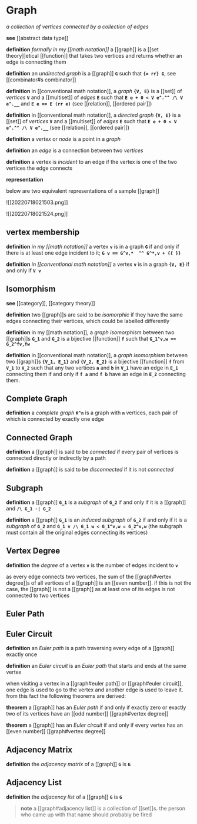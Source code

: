 # Graph

_a collection of vertices connected by a collection of edges_

**see** [[abstract data type]]

**definition** _formally in my [[math notation]]_ a [[graph]] is a [[set theory]]etical [[function]] that takes two vertices and returns whether an edge is connecting them

**definition** an _undirected graph_ is a [[graph]] **`G`** such that **`{= rr} G`**, see [[combinator#s combinator]]

**definition** in [[conventional math notation]], a _graph_ **`{V, E}`** is a [[set]] of _vertices_ **`V`** and a [[multiset]] of _edges_ **`E`** such that **`E e + 0 < V e^.^^ /\ V e^.__`** and **`E e == E (rr e)`** (see [[relation]], [[ordered pair]])

**definition** in [[conventional math notation]], a _directed graph_ **`{V, E}`** is a [[set]] of _vertices_ **`V`** and a [[multiset]] of _edges_ **`E`** such that **`E e + 0 < V e^.^^ /\ V e^.__`** (see [[relation]], [[ordered pair]])

**definition** a _vertex_ or _node_ is a point in a _graph_

**definition** an _edge_ is a connection between two _vertices_

**definition** a vertex is _incident_ to an edge if the vertex is one of the two vertices the edge connects

**representation**

below are two equivalent representations of a sample [[graph]]

![[20220718021503.png]]

![[20220718021524.png]]

## vertex membership

**definition** _in my [[math notation]]_ a vertex **`v`** is in a graph **`G`** if and only if there is at least one edge incident to it; **`G v == G^v,*  ^^ G^*,v + {{ }}`**

**definition** _in [[conventional math notation]]_ a vertex **`v`** is in a graph **`{V, E}`** if and only if **`V v`**

## Isomorphism

**see** [[category]], [[category theory]]

**definition** two [[graph]]s are said to be _isomorphic_ if they have the same edges connecting their vertices, which could be labelled differently

**definition** in my [[math notation]], a _graph isomorphism_ between two [[graph]]s **`G_1`** and **`G_2`** is a bijective [[function]] **`f`** such that **`G_1^v,w == G_2^fv,fw`**

**definition** in [[conventional math notation]], a _graph isomorphism_ between two [[graph]]s **`{V_1, E_1}`** and **`{V_2, E_2}`** is a bijective [[function]] **`f`** from **`V_1`** to **`V_2`** such that any two vertices **`a`** and **`b`** in **`V_1`** have an edge in **`E_1`** connecting them if and only if **`f a`** and **`f b`** have an edge in **`E_2`** connecting them.

## Complete Graph

**definition** a _complete graph_ **`K^n`** is a graph with **`n`** vertices, each pair of which is connected by exactly one edge

## Connected Graph

**definition** a [[graph]] is said to be _connected_ if every pair of vertices is connected directly or indirectly by a path

**definition** a [[graph]] is said to be _disconnected_ if it is not _connected_

## Subgraph

**definition** a [[graph]] **`G_1`** is a _subgraph_ of **`G_2`** if and only if it is a [[graph]] and **`/\ G_1 -| G_2`**

**definition** a [[graph]] **`G_1`** is an _induced subgraph_ of **`G_2`** if and only if it is a _subgraph_ of **`G_2`** and **`G_1 v /\ G_1 w < G_1^v,w = G_2^v,w`** (the subgraph must contain all the original edges connecting its vertices)

## Vertex Degree

**definition** the _degree_ of a vertex **`v`** is the number of edges incident to **`v`**

as every edge connects two vertices, the sum of the [[graph#vertex degree]]s of all vertices of a [[graph]] is an [[even number]]. if this is not the case, the [[graph]] is not a [[graph]] as at least one of its edges is not connected to two vertices

## Euler Path

## Euler Circuit

**definition** an _Euler path_ is a path traversing every edge of a [[graph]] exactly once

**definition** an _Euler circuit_ is an _Euler path_ that starts and ends at the same vertex

when visiting a vertex in a [[graph#euler path]] or [[graph#euler circuit]], one edge is used to go to the vertex and another edge is used to leave it. from this fact the following theorems are derived:

**theorem** a [[graph]] has an _Euler path_ if and only if exactly zero or exactly two of its vertices have an [[odd number]] [[graph#vertex degree]]

**theorem** a [[graph]] has an _Euler circuit_ if and only if every vertex has an [[even number]] [[graph#vertex degree]]

## Adjacency Matrix

**definition** the _adjacency matrix_ of a [[graph]] **`G`** is **`G`**

## Adjacency List

**definition** the _adjacency list_ of a [[graph]] **`G`** is **`G`**

> **note** a [[graph#adjacency list]] is a collection of [[set]]s. the person who came up with that name should probably be fired
